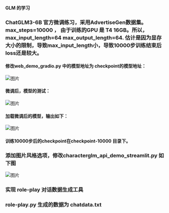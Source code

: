 #### GLM 的学习

### ChatGLM3-6B 官方微调练习，采用AdvertiseGen数据集。max_steps=10000 ， 由于训练的GPU 是 T4 16GB。所以，max_input_length=64  max_output_length=64. 估计是因为显存大小的限制，导致max_input_length小，导致10000步训练结束后loss还是较大。
#### 修改web_demo_gradio.py 中的模型地址为 checkpoint的模型地址：
![图片](https://github.com/edwinjiang141/edwin_GLM/assets/152252397/b22834bb-23f6-444d-a8fb-9a788517adf7)
#### 微调后，模型的测试：
![图片](https://github.com/edwinjiang141/edwin_GLM/assets/152252397/96c9dbb7-89d5-4175-b9f7-3239012130f5)
#### 加载微调后的模型，输出如下：
![图片](https://github.com/edwinjiang141/edwin_GLM/assets/152252397/a6b5ff3f-8450-462b-8106-ba193f60d3e4)
#### 训练10000步后的checkpoint在checkpoint-10000 目录下。


### 添加图片风格选项，修改characterglm_api_demo_streamlit.py 如下图
![图片](https://github.com/edwinjiang141/edwin_GLM/assets/152252397/124ee51d-c031-468d-b9ed-b7b186c2f368)

### 实现 role-play 对话数据生成工具
### role-play.py  生成的数据为 chatdata.txt
